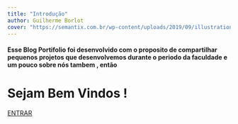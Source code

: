 ```yaml
---
title: "Introdução"
author: Guilherme Borlot
cover: "https://semantix.com.br/wp-content/uploads/2019/09/illustration-home-hero-get-started-cloud-585x530.png"
---
```


#### Esse Blog Portifolio foi desenvolvido com o proposito de compartilhar pequenos projetos que desenvolvemos durante o periodo da faculdade e um pouco sobre nós tambem , então 

# Sejam Bem Vindos !

[ENTRAR](Introducao/posts/)